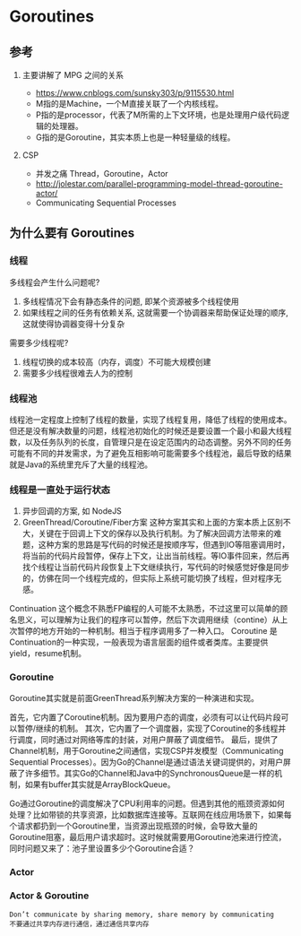 # Goroutines

## 参考

1. 主要讲解了 MPG 之间的关系
	
	- https://www.cnblogs.com/sunsky303/p/9115530.html
	- M指的是Machine，一个M直接关联了一个内核线程。
	- P指的是processor，代表了M所需的上下文环境，也是处理用户级代码逻辑的处理器。
	- G指的是Goroutine，其实本质上也是一种轻量级的线程。

2. CSP 
	
	- 并发之痛 Thread，Goroutine，Actor
	- http://jolestar.com/parallel-programming-model-thread-goroutine-actor/
	- Communicating Sequential Processes

## 为什么要有 Goroutines

### 线程

多线程会产生什么问题呢?

1. 多线程情况下会有静态条件的问题, 即某个资源被多个线程使用
2. 如果线程之间的任务有依赖关系, 这就需要一个协调器来帮助保证处理的顺序, 这就使得协调器变得十分复杂

需要多少线程呢?

1. 线程切换的成本较高（内存，调度）不可能大规模创建
2. 需要多少线程很难去人为的控制

### 线程池

线程池一定程度上控制了线程的数量，实现了线程复用，降低了线程的使用成本。但还是没有解决数量的问题，线程池初始化的时候还是要设置一个最小和最大线程数，以及任务队列的长度，自管理只是在设定范围内的动态调整。另外不同的任务可能有不同的并发需求，为了避免互相影响可能需要多个线程池，最后导致的结果就是Java的系统里充斥了大量的线程池。

### 线程是一直处于运行状态

1. 异步回调的方案, 如 NodeJS
2. GreenThread/Coroutine/Fiber方案 这种方案其实和上面的方案本质上区别不大，关键在于回调上下文的保存以及执行机制。为了解决回调方法带来的难题，这种方案的思路是写代码的时候还是按顺序写，但遇到IO等阻塞调用时，将当前的代码片段暂停，保存上下文，让出当前线程。等IO事件回来，然后再找个线程让当前代码片段恢复上下文继续执行，写代码的时候感觉好像是同步的，仿佛在同一个线程完成的，但实际上系统可能切换了线程，但对程序无感。

Continuation 这个概念不熟悉FP编程的人可能不太熟悉，不过这里可以简单的顾名思义，可以理解为让我们的程序可以暂停，然后下次调用继续（contine）从上次暂停的地方开始的一种机制。相当于程序调用多了一种入口。
Coroutine 是Continuation的一种实现，一般表现为语言层面的组件或者类库。主要提供yield，resume机制。

### Goroutine

Goroutine其实就是前面GreenThread系列解决方案的一种演进和实现。

首先，它内置了Coroutine机制。因为要用户态的调度，必须有可以让代码片段可以暂停/继续的机制。
其次，它内置了一个调度器，实现了Coroutine的多线程并行调度，同时通过对网络等库的封装，对用户屏蔽了调度细节。
最后，提供了Channel机制，用于Goroutine之间通信，实现CSP并发模型（Communicating Sequential Processes）。因为Go的Channel是通过语法关键词提供的，对用户屏蔽了许多细节。其实Go的Channel和Java中的SynchronousQueue是一样的机制，如果有buffer其实就是ArrayBlockQueue。

Go通过Goroutine的调度解决了CPU利用率的问题。但遇到其他的瓶颈资源如何处理？比如带锁的共享资源，比如数据库连接等。互联网在线应用场景下，如果每个请求都扔到一个Goroutine里，当资源出现瓶颈的时候，会导致大量的Goroutine阻塞，最后用户请求超时。这时候就需要用Goroutine池来进行控流，同时问题又来了：池子里设置多少个Goroutine合适？

### Actor

### Actor & Goroutine

```
Don’t communicate by sharing memory, share memory by communicating
不要通过共享内存进行通信，通过通信共享内存
```



